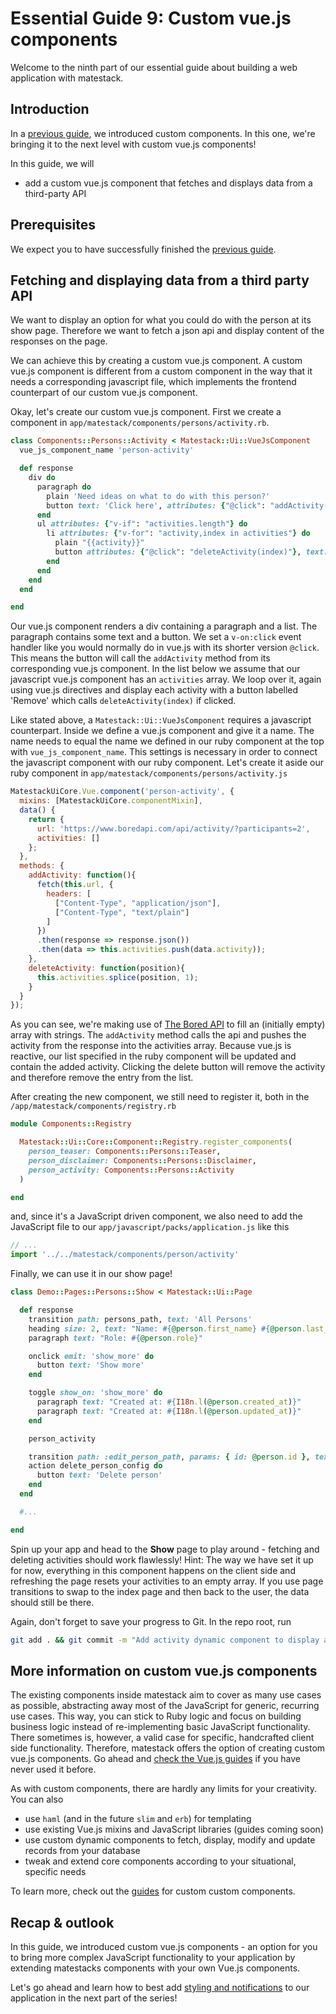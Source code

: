 # Essential Guide 9: Custom vue.js components

Welcome to the ninth part of our essential guide about building a web application with matestack.

## Introduction

In a [previous guide](/docs/guides/2-essential/07_partials_and_custom_components.md), we introduced custom components. In this one, we're bringing it to the next level with custom vue.js components!

In this guide, we will
- add a custom vue.js component that fetches and displays data from a third-party API

## Prerequisites

We expect you to have successfully finished the [previous guide](guides/essential/06_static_components.md).

## Fetching and displaying data from a third party API

We want to display an option for what you could do with the person at its show page. Therefore we want to fetch a json api and display content of the responses on the page.

We can achieve this by creating a custom vue.js component. A custom vue.js component is different from a custom component in the way that it needs a corresponding javascript file, which implements the frontend counterpart of our custom vue.js component.

Okay, let's create our custom vue.js component. First we create a component in `app/matestack/components/persons/activity.rb`.

```ruby
class Components::Persons::Activity < Matestack::Ui::VueJsComponent
  vue_js_component_name 'person-activity'

  def response
    div do
      paragraph do
        plain 'Need ideas on what to do with this person?'
        button text: 'Click here', attributes: {"@click": "addActivity()"}
      end
      ul attributes: {"v-if": "activities.length"} do
        li attributes: {"v-for": "activity,index in activities"} do
          plain "{{activity}}"
          button attributes: {"@click": "deleteActivity(index)"}, text: 'Remove'
        end
      end
    end
  end

end
```

Our vue.js component renders a div containing a paragraph and a list. The paragraph contains some text and a button. We set a `v-on:click` event handler like you would normally do in vue.js with its shorter version `@click`. This means the button will call the `addActivity` method from its corresponding vue.js component. In the list below we assume that our javascript vue.js component has an `activities` array. We loop over it, again using vue.js directives and display each activity with a button labelled 'Remove' which calls `deleteActivity(index)` if clicked.

Like stated above, a `Matestack::Ui::VueJsComponent` requires a javascript counterpart.
Inside we define a vue.js component and give it a name. The name needs to equal the name we defined in our ruby component at the top with `vue_js_component_name`. This settings is necessary in order to connect the javascript component with our ruby component.
Let's create it aside our ruby component in `app/matestack/components/persons/activity.js`

```javascript
MatestackUiCore.Vue.component('person-activity', {
  mixins: [MatestackUiCore.componentMixin],
  data() {
    return {
      url: 'https://www.boredapi.com/api/activity/?participants=2',
      activities: []
    };
  },
  methods: {
    addActivity: function(){
      fetch(this.url, {
        headers: [
          ["Content-Type", "application/json"],
          ["Content-Type", "text/plain"]
        ]
      })
      .then(response => response.json())
      .then(data => this.activities.push(data.activity));
    },
    deleteActivity: function(position){
      this.activities.splice(position, 1);
    }
  }
});
```

As you can see, we're making use of [The Bored API](boredapi.com/) to
fill an (initially empty) array with strings. The `addActivity` method calls the api and pushes the activity from the response into the activities array. Because vue.js is reactive, our list specified in the ruby component will be updated and contain the added activity. Clicking the delete button will remove the activity and therefore remove the entry from the list.

After creating the new component, we still need to register it, both in the `/app/matestack/components/registry.rb`

```ruby
module Components::Registry

  Matestack::Ui::Core::Component::Registry.register_components(
    person_teaser: Components::Persons::Teaser,
    person_disclaimer: Components::Persons::Disclaimer,
    person_activity: Components::Persons::Activity
  )

end
```

and, since it's a JavaScript driven component, we also need to add the JavaScript file to our `app/javascript/packs/application.js` like this

```javascript
// ...
import '../../matestack/components/person/activity'
```

Finally, we can use it in our show page!

```ruby
class Demo::Pages::Persons::Show < Matestack::Ui::Page

  def response
    transition path: persons_path, text: 'All Persons'
    heading size: 2, text: "Name: #{@person.first_name} #{@person.last_name}"
    paragraph text: "Role: #{@person.role}"

    onclick emit: 'show_more' do
      button text: 'Show more'
    end

    toggle show_on: 'show_more' do
      paragraph text: "Created at: #{I18n.l(@person.created_at)}"
      paragraph text: "Created at: #{I18n.l(@person.updated_at)}"
    end

    person_activity

    transition path: :edit_person_path, params: { id: @person.id }, text: 'Edit'
    action delete_person_config do
      button text: 'Delete person'
    end
  end

  #...

end
```

Spin up your app and head to the **Show** page to play around - fetching and deleting activities should work flawlessly! Hint: The way we have set it up for now, everything in this component happens on the client side and refreshing the page resets your activities to an empty array. If you use page transitions to swap to the index page and then back to the user, the data should still be there.

Again, don't forget to save your progress to Git. In the repo root, run

```sh
git add . && git commit -m "Add activity dynamic component to display activities from The Bored API"
```

## More information on custom vue.js components

The existing components inside matestack aim to cover as many use cases as possible, abstracting away most of the JavaScript for generic, recurring use cases. This way, you can stick to Ruby logic and focus on building business logic instead of re-implementing basic JavaScript functionality. There sometimes is, however, a valid case for specific, handcrafted client side functionality. Therefore, matestack offers the option of creating custom vue.js components. Go ahead and [check the Vue.js guides](https://vuejs.org/v2/guide/) if you have never used it before.

As with custom components, there are hardly any limits for your creativity. You can also
- use `haml` (and in the future `slim` and `erb`) for templating
- use existing Vue.js mixins and JavaScript libraries (guides coming soon)
- use custom dynamic components to fetch, display, modify and update records from your database
- tweak and extend core components according to your situational, specific needs

To learn more, check out the [guides](docs/guides/4-custom_components.md) for custom custom components.

## Recap & outlook

In this guide, we introduced custom vue.js components - an option for you to bring more complex JavaScript functionality to your application by extending matestacks components with your own Vue.js components.

Let's go ahead and learn how to best add [styling and notifications](/docs/guides/2-essential/10_styling_notifications.md) to our application in the next part of the series!
